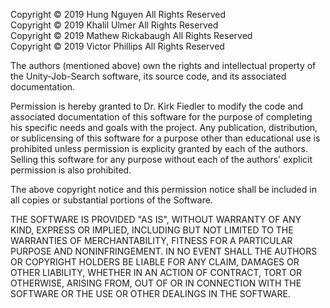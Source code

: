 Copyright © 2019 Hung Nguyen All Rights Reserved  
Copyright © 2019 Khalil Ulmer All Rights Reserved  
Copyright © 2019 Mathew Rickabaugh All Rights Reserved  
Copyright © 2019 Victor Phillips All Rights Reserved  

The authors (mentioned above) own the rights and intellectual property of the Unity-Job-Search software, its source code, and its associated documentation.  
  
Permission is hereby granted to Dr. Kirk Fiedler to modify the code and associated documentation of this software for the purpose of completing his specific needs and goals with the project. Any publication, distribution, or sublicensing of this software for a purpose other than educational use is prohibited unless permission is explicity granted by each of the authors. Selling this software for any purpose without each of the authors' explicit permission is also prohibited.
  
The above copyright notice and this permission notice shall be included in all copies or substantial portions of the Software.  
  
THE SOFTWARE IS PROVIDED "AS IS", WITHOUT WARRANTY OF ANY KIND, EXPRESS OR IMPLIED, INCLUDING BUT NOT LIMITED TO THE WARRANTIES OF MERCHANTABILITY, FITNESS FOR A PARTICULAR PURPOSE AND NONINFRINGEMENT. IN NO EVENT SHALL THE AUTHORS OR COPYRIGHT HOLDERS BE LIABLE FOR ANY CLAIM, DAMAGES OR OTHER LIABILITY, WHETHER IN AN ACTION OF CONTRACT, TORT OR OTHERWISE, ARISING FROM, OUT OF OR IN CONNECTION WITH THE SOFTWARE OR THE USE OR OTHER DEALINGS IN THE SOFTWARE.
